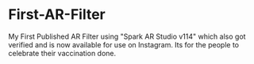 # First-AR-Filter
My First Published AR Filter using "Spark AR Studio v114" which also got verified and is now available for use on Instagram.
Its for the people to celebrate their vaccination done.
